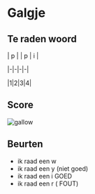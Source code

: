 # Galgje

## Te raden woord

| p |  | p | i | 

|-|-|-|-|

|1|2|3|4|

## Score
![gallow](./images/3.png)

## Beurten
* ik raad een w
* ik raad een y (niet goed)
* ik raad een i GOED
* ik raad een r ( FOUT)
